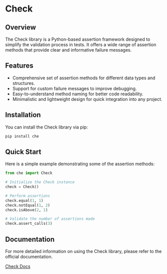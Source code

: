 # Check

## Overview

The Check library is a Python-based assertion framework designed to simplify the validation process in tests. It offers a wide range of assertion methods that provide clear and informative failure messages.

## Features

* Comprehensive set of assertion methods for different data types and structures.
* Support for custom failure messages to improve debugging.
* Easy-to-understand method naming for better code readability.
* Minimalistic and lightweight design for quick integration into any project.

## Installation

You can install the Check library via pip:

```bash
pip install che
```

## Quick Start

Here is a simple example demonstrating some of the assertion methods:

```python
from che import Check

# Initialize the Check instance
check = Check()

# Perform assertions
check.equal(1, 1)
check.notEqual(1, 2)
check.isAbove(2, 1)

# Validate the number of assertions made
check.assert_calls(3)
```

## Documentation

For more detailed information on using the Check library, please refer to the official documentation.

[Check Docs](https://atu4403.github.io/check-library)
